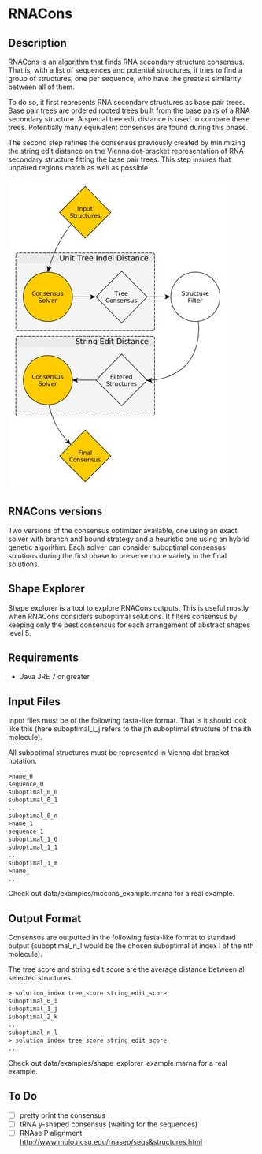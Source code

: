 # RNACons


## Description

RNACons is an algorithm that finds  RNA secondary structure consensus.
That is, with a list of sequences and potential structures, it tries to find
a group of structures, one per sequence, who have the greatest similarity between
all of them.

To do so, it first represents RNA secondary structures as base pair trees.
Base pair trees are ordered rooted trees built from the base pairs of a RNA
secondary structure. A special tree edit distance is used to compare these trees.
Potentially many equivalent consensus are found during this phase.


The second step refines the consensus previously created by minimizing the
string edit distance on the Vienna dot-bracket representation of RNA secondary
structure fitting the base pair trees. This step insures that unpaired regions
match as well as possible.


![](doc/article/figs/mccons_flowchart2.jpg)

## RNACons versions

Two versions of the consensus optimizer available,
one using an exact solver with branch and bound strategy and a heuristic
one using an hybrid genetic algorithm. Each solver can consider
suboptimal consensus solutions during the first phase to preserve more
variety in the final solutions.


## Shape Explorer
Shape explorer is a tool to explore RNACons outputs. This is useful mostly when RNACons
considers suboptimal solutions. It filters consensus by keeping only the best consensus
for each arrangement of abstract shapes level 5.


## Requirements

- Java JRE 7 or greater


## Input Files

Input files must be of the following fasta-like format.
That is it should look like this (here suboptimal\_i\_j
refers to the jth suboptimal structure of the ith molecule).

All suboptimal structures must be represented in Vienna dot bracket notation.

    >name_0
    sequence_0
    suboptimal_0_0
    suboptimal_0_1
    ...
    suboptimal_0_n
    >name_1
    sequence_1
    suboptimal_1_0
    suboptimal_1_1
    ...
    suboptimal_1_m
    >name_
    ...

Check out data/examples/mccons_example.marna for a real example.


## Output Format

Consensus are outputted in the following fasta-like format to standard
output (suboptimal\_n\_l would be the chosen suboptimal at index l of
the nth molecule).

The tree score and string edit score are the average
distance between all selected structures.

    > solution_index tree_score string_edit_score
    suboptimal_0_i
    suboptimal_1_j
    suboptimal_2_k
    ...
    suboptimal_n_l
    > solution_index tree_score string_edit_score
    ...

Check out data/examples/shape_explorer_example.marna for a real example.



## To Do
- [ ] pretty print the consensus
- [ ] tRNA y-shaped consensus (waiting for the sequences)
- [ ] RNAse P alignment http://www.mbio.ncsu.edu/rnasep/seqs&structures.html
